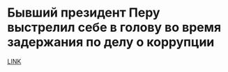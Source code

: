# Бывший президент Перу выстрелил себе в голову во время задержания по делу о коррупции



[LINK](https://varlamov.ru/3401219.html)